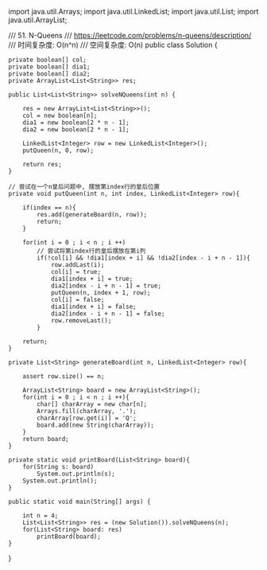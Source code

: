 import java.util.Arrays;
import java.util.LinkedList;
import java.util.List;
import java.util.ArrayList;

/// 51. N-Queens
/// https://leetcode.com/problems/n-queens/description/
/// 时间复杂度: O(n^n)
/// 空间复杂度: O(n)
public class Solution {

    private boolean[] col;
    private boolean[] dia1;
    private boolean[] dia2;
    private ArrayList<List<String>> res;

    public List<List<String>> solveNQueens(int n) {

        res = new ArrayList<List<String>>();
        col = new boolean[n];
        dia1 = new boolean[2 * n - 1];
        dia2 = new boolean[2 * n - 1];

        LinkedList<Integer> row = new LinkedList<Integer>();
        putQueen(n, 0, row);

        return res;
    }

    // 尝试在一个n皇后问题中, 摆放第index行的皇后位置
    private void putQueen(int n, int index, LinkedList<Integer> row){

        if(index == n){
            res.add(generateBoard(n, row));
            return;
        }

        for(int i = 0 ; i < n ; i ++)
            // 尝试将第index行的皇后摆放在第i列
            if(!col[i] && !dia1[index + i] && !dia2[index - i + n - 1]){
                row.addLast(i);
                col[i] = true;
                dia1[index + i] = true;
                dia2[index - i + n - 1] = true;
                putQueen(n, index + 1, row);
                col[i] = false;
                dia1[index + i] = false;
                dia2[index - i + n - 1] = false;
                row.removeLast();
            }

        return;
    }

    private List<String> generateBoard(int n, LinkedList<Integer> row){

        assert row.size() == n;

        ArrayList<String> board = new ArrayList<String>();
        for(int i = 0 ; i < n ; i ++){
            char[] charArray = new char[n];
            Arrays.fill(charArray, '.');
            charArray[row.get(i)] = 'Q';
            board.add(new String(charArray));
        }
        return board;
    }

    private static void printBoard(List<String> board){
        for(String s: board)
            System.out.println(s);
        System.out.println();
    }

    public static void main(String[] args) {

        int n = 4;
        List<List<String>> res = (new Solution()).solveNQueens(n);
        for(List<String> board: res)
            printBoard(board);
    }
}